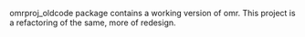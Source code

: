 omrproj_oldcode package contains a working version of omr.
This project is a refactoring of the same, more of redesign.
